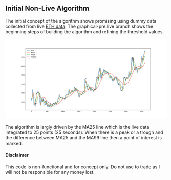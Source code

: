 ## Initial Non-Live Algorithm

The initial concept of the algorithm shows promising using dummy data collected from live [ETH data](https://github.com/jamesstocktonj1/Crypto/blob/graphical-pre-live/dump5.txt). The graphical-pre.live branch shows the beginning steps of building the algorithm and refining the threshold values.

<p align="center"><img src="https://github.com/jamesstocktonj1/Crypto/blob/graphical-pre-live/media/basic_analysis.png"></p>

The algorithm is largly driven by the MA25 line which is the live data integrated to 25 points (25 seconds). When there is a peak or a trough and the difference between MA25 and the MA99 line then a point of interest is marked.


#### Disclaimer
This code is non-functional and for concept only. Do not use to trade as I will not be responsible for any money lost.
